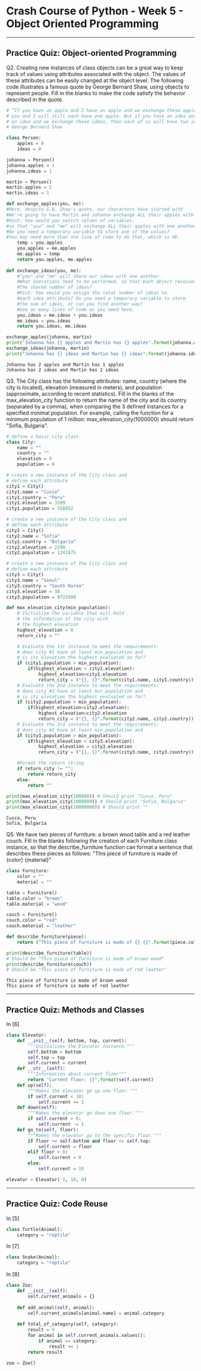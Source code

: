 # Crash Course of Python - Week 5 - Object Oriented Programming

---

## Practice Quiz: Object-oriented Programming 
Q2. Creating new instances of class objects can be a great way to keep track of values using attributes associated with the object. The values of these attributes can be easily changed at the object level. The following code illustrates a famous quote by George Bernard Shaw, using objects to represent people. Fill in the blanks to make the code satisfy the behavior described in the quote.

```Python
# “If you have an apple and I have an apple and we exchange these apples then
# you and I will still each have one apple. But if you have an idea and I have
# an idea and we exchange these ideas, then each of us will have two ideas.”
# George Bernard Shaw

class Person:
    apples = 0
    ideas = 0

johanna = Person()
johanna.apples = 1
johanna.ideas = 1

martin = Person()
martin.apples = 2
martin.ideas = 1

def exchange_apples(you, me):
#Here, despite G.B. Shaw's quote, our characters have started with       #different amounts of apples so we can better observe the results. 
#We're going to have Martin and Johanna exchange ALL their apples with #one another.
#Hint: how would you switch values of variables, 
#so that "you" and "me" will exchange ALL their apples with one another?
#Do you need a temporary variable to store one of the values?
#You may need more than one line of code to do that, which is OK. 
    temp = you.apples
    you.apples = me.apples
    me.apples = temp
    return you.apples, me.apples
    
def exchange_ideas(you, me):
    #"you" and "me" will share our ideas with one another.
    #What operations need to be performed, so that each object receives
    #the shared number of ideas?
    #Hint: how would you assign the total number of ideas to 
    #each idea attribute? Do you need a temporary variable to store 
    #the sum of ideas, or can you find another way? 
    #Use as many lines of code as you need here.
    you.ideas = me.ideas + you.ideas
    me.ideas = you.ideas
    return you.ideas, me.ideas

exchange_apples(johanna, martin)
print("Johanna has {} apples and Martin has {} apples".format(johanna.apples, martin.apples))
exchange_ideas(johanna, martin)
print("Johanna has {} ideas and Martin has {} ideas".format(johanna.ideas, martin.ideas))
```
```
Johanna has 2 apples and Martin has 1 apples
Johanna has 2 ideas and Martin has 2 ideas
```

Q3. The City class has the following attributes: name, country (where the city is located), elevation (measured in meters), and population (approximate, according to recent statistics). Fill in the blanks of the max_elevation_city function to return the name of the city and its country (separated by a comma), when comparing the 3 defined instances for a specified minimal population. For example, calling the function for a minimum population of 1 million: max_elevation_city(1000000) should return "Sofia, Bulgaria".

```Python
# define a basic city class
class City:
	name = ""
	country = ""
	elevation = 0 
	population = 0

# create a new instance of the City class and
# define each attribute
city1 = City()
city1.name = "Cusco"
city1.country = "Peru"
city1.elevation = 3399
city1.population = 358052

# create a new instance of the City class and
# define each attribute
city2 = City()
city2.name = "Sofia"
city2.country = "Bulgaria"
city2.elevation = 2290
city2.population = 1241675

# create a new instance of the City class and
# define each attribute
city3 = City()
city3.name = "Seoul"
city3.country = "South Korea"
city3.elevation = 38
city3.population = 9733509

def max_elevation_city(min_population):
	# Initialize the variable that will hold 
	# the information of the city with 
	# the highest elevation 
	highest_elevation = 0
	return_city = ""

	# Evaluate the 1st instance to meet the requirements:
	# does city #1 have at least min_population and
	# is its elevation the highest evaluated so far?
	if (city1.population > min_population):
		if(highest_elevation < city1.elevation):
			highest_elevation=city1.elevation
			return_city = ("{}, {}".format(city1.name, city1.country))
	# Evaluate the 2nd instance to meet the requirements:
	# does city #2 have at least min_population and
	# is its elevation the highest evaluated so far?
	if (city2.population > min_population):
		if(highest_elevation<city2.elevation):
			highest_elevation=city2.elevation
			return_city = ("{}, {}".format(city2.name, city2.country))
	# Evaluate the 3rd instance to meet the requirements:
	# does city #3 have at least min_population and
	if (city3.population > min_population):
		if(highest_elevation < city3.elevation):
			highest_elevation = city3.elevation
			return_city = ("{}, {}".format(city3.name, city3.country))

	#Format the return string
	if return_city != "":
		return return_city
	else:
		return ""

print(max_elevation_city(100000)) # Should print "Cusco, Peru"
print(max_elevation_city(1000000)) # Should print "Sofia, Bulgaria"
print(max_elevation_city(10000000)) # Should print ""
```
```
Cusco, Peru
Sofia, Bulgaria

```

Q5. We have two pieces of furniture: a brown wood table and a red leather couch. Fill in the blanks following the creation of each Furniture class instance, so that the describe_furniture function can format a sentence that describes these pieces as follows: "This piece of furniture is made of {color} {material}"

```Python
class Furniture:
	color = ""
	material = ""

table = Furniture()
table.color = "brown"
table.material = "wood"

couch = Furniture()
couch.color = "red"
couch.material = "leather"

def describe_furniture(piece):
	return ("This piece of furniture is made of {} {}".format(piece.color, piece.material))

print(describe_furniture(table)) 
# Should be "This piece of furniture is made of brown wood"
print(describe_furniture(couch)) 
# Should be "This piece of furniture is made of red leather"
```
```
This piece of furniture is made of brown wood
This piece of furniture is made of red leather
```

---

## Practice Quiz: Methods and Classes
In [6]
```Python
class Elevator:
    def __init__(self, bottom, top, current):
        """Initializes the Elevator instance."""
        self.bottom = bottom
        self.top = top
        self.current = current
    def __str__(self):
        """Information about current floor"""
        return "Current floor: {}".format(self.current)
    def up(self):
        """Makes the elevator go up one floor."""
        if self.current < 10:
            self.current += 1
    def down(self):
        """Makes the elevator go down one floor."""
        if self.current > 0:
            self.current -= 1
    def go_to(self, floor):
        """Makes the elevator go to the specific floor."""
        if floor >= self.bottom and floor <= self.top:
            self.current = floor
        elif floor < 0:
            self.current = 0
        else:
            self.current = 10

elevator = Elevator(-1, 10, 0)
```

---

## Practice Quiz: Code Reuse
In [5]

```Python
class Turtle(Animal):
    category = "reptile"
```
In [7]

```Python
class Snake(Animal):
    category = "reptile"
```
In [8]

```Python
class Zoo:
    def __init__(self):
        self.current_animals = {}
    
    def add_animal(self, animal):
        self.current_animals[animal.name] = animal.category
    
    def total_of_category(self, category):
        result = 0
        for animal in self.current_animals.values():
            if animal == category:
                result += 1
        return result

zoo = Zoo()
```
